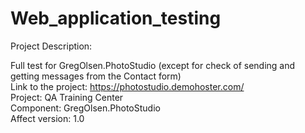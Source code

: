 # Web_application_testing

Project Description:

Full test for GregOlsen.PhotoStudio (except for check of sending and getting messages from the Contact form)<br>
Link to the project: https://photostudio.demohoster.com/<br>
Project: QA Training Center<br>
Сomponent: GregOlsen.PhotoStudio<br>
Affect version: 1.0<br>

